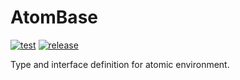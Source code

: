 # AtomBase

[![test](https://github.com/yaozhenghangma/AtomBase.jl/actions/workflows/CI.yml/badge.svg)](https://github.com/yaozhenghangma/AtomBase.jl)
[![release](https://img.shields.io/github/release/yaozhenghangma/AtomBase.jl)](https://github.com/yaozhenghangma/AtomBase.jl/releases)

Type and interface definition for atomic environment.
